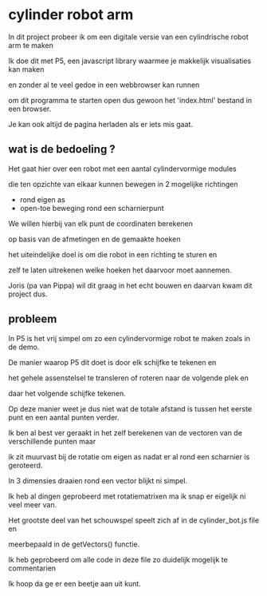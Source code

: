# cylinder robot arm

In dit project probeer ik om een digitale versie van een cylindrische robot arm te maken

Ik doe dit met P5, een javascript library waarmee je makkelijk visualisaties kan maken 

en zonder al te veel gedoe in een webbrowser kan runnen

om dit programma te starten open dus gewoon het 'index.html' bestand in een browser.

Je kan ook altijd de pagina herladen als er iets mis gaat. 

## wat is de bedoeling ? 

Het gaat hier over een robot met een aantal cylindervormige modules 

die ten opzichte van elkaar kunnen bewegen in 2 mogelijke richtingen

- rond eigen as
- open-toe beweging rond een scharnierpunt

We willen hierbij van elk punt de coordinaten berekenen 

op basis van de afmetingen en de gemaakte hoeken

het uiteindelijke doel is om die robot in een richting te sturen en 

zelf te laten uitrekenen welke hoeken het daarvoor moet aannemen.

Joris (pa van Pippa) wil dit graag in het echt bouwen en daarvan kwam dit project dus.

## probleem

In P5 is het vrij simpel om zo een cylindervormige robot te maken zoals in de demo.

De manier waarop P5 dit doet is door elk schijfke te tekenen en 

het gehele assenstelsel te transleren of roteren naar de volgende plek en 

daar het volgende schijfke tekenen.

Op deze manier weet je dus niet wat de totale afstand is tussen het eerste punt en een aantal punten verder.

Ik ben al best ver geraakt in het zelf berekenen van de vectoren van de verschillende punten maar

ik zit muurvast bij de rotatie om eigen as nadat er al rond een scharnier is geroteerd.

In 3 dimensies draaien rond een vector blijkt ni simpel.

Ik heb al dingen geprobeerd met rotatiematrixen ma ik snap er eigelijk ni veel meer van.

Het grootste deel van het schouwspel speelt zich af in de cylinder_bot.js file en 

meerbepaald in de getVectors() functie.

Ik heb geprobeerd om alle code in deze file zo duidelijk mogelijk te commentarien

Ik hoop da ge er een beetje aan uit kunt. 


